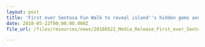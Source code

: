 ```yaml
---
layout: post
title: 'First ever Sentosa Fun Walk to reveal island''s hidden gems and more'
date: 2018-05-22T00:00:00.000Z
file_url: /files/resources/news/20180522_Media_Release_First_ever_Sentosa_Fun_Walk_to_reveal_islands_hidden_gems_and_more.pdf

---
```

